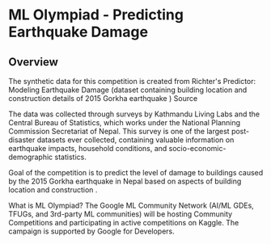 # ML Olympiad - Predicting Earthquake Damage

## Overview
The synthetic data for this competition is created from Richter's Predictor: Modeling Earthquake Damage
(dataset containing building location and construction details of 2015 Gorkha earthquake ) Source

The data was collected through surveys by Kathmandu Living Labs and the Central Bureau of Statistics, which works under the National Planning Commission Secretariat of Nepal. This survey is one of the largest post-disaster datasets ever collected, containing valuable information on earthquake impacts, household conditions, and socio-economic-demographic statistics.

Goal of the competition is to predict the level of damage to buildings caused by the 2015 Gorkha earthquake in Nepal based on aspects of building location and construction .

What is ML Olympiad?
The Google ML Community Network (AI/ML GDEs, TFUGs, and 3rd-party ML communities) will be hosting Community Competitions and participating in active competitions on Kaggle. The campaign is supported by Google for Developers.
